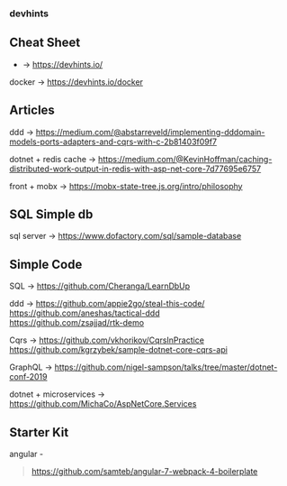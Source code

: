 ### devhints

## Cheat Sheet 
* ->
https://devhints.io/

docker
-> https://devhints.io/docker

## Articles 
ddd 
-> https://medium.com/@abstarreveld/implementing-dddomain-models-ports-adapters-and-cqrs-with-c-2b81403f09f7

dotnet + redis cache 
-> https://medium.com/@KevinHoffman/caching-distributed-work-output-in-redis-with-asp-net-core-7d77695e6757

front + mobx 
-> https://mobx-state-tree.js.org/intro/philosophy

## SQL Simple db 
sql server 
-> https://www.dofactory.com/sql/sample-database

## Simple Code 
SQL 
-> https://github.com/Cheranga/LearnDbUp

ddd 
-> https://github.com/appie2go/steal-this-code/
   https://github.com/aneshas/tactical-ddd        
   https://github.com/zsajjad/rtk-demo
   
Cqrs 
-> https://github.com/vkhorikov/CqrsInPractice
   https://github.com/kgrzybek/sample-dotnet-core-cqrs-api        
   
GraphQL 
-> https://github.com/nigel-sampson/talks/tree/master/dotnet-conf-2019

dotnet + microservices 
-> https://github.com/MichaCo/AspNetCore.Services

## Starter Kit 
angular -
> https://github.com/samteb/angular-7-webpack-4-boilerplate



